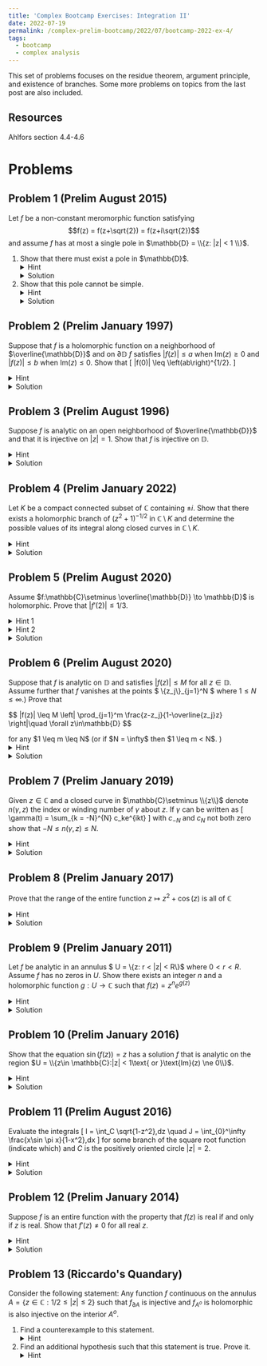 ```yaml
---
title: 'Complex Bootcamp Exercises: Integration II'
date: 2022-07-19
permalink: /complex-prelim-bootcamp/2022/07/bootcamp-2022-ex-4/
tags:
  - bootcamp
  - complex analysis
---
```


This set of problems focuses on the residue theorem, argument principle, and existence of branches. Some more problems on topics from the last post are also included. 

Resources
------
Ahlfors section 4.4-4.6

Problems
======

Problem 1 (Prelim August 2015)
------
Let $f$ be a non-constant meromorphic function satisfying $$f(z) = f(z+\sqrt{2}) = f(z+i\sqrt{2})$$ and assume $f$ has at most a single pole in $\mathbb{D} = \\{z: |z| < 1 \\}$. 
<ol><li>
Show that there must exist a pole in $\mathbb{D}$. 
<details>
	<summary>Hint</summary>
	If there is no pole in $\mathbb{D}$ how many poles can $f$ have elsewhere?
</details>
<details>
	<summary>Solution</summary>
	Note that we can fit a square in side of $\mathbb{D}$ with sides parallel to the real/imaginary axes and with lengths $\sqrt{2}$. 
	If there is no pole in this square then $f$ is bounded on it. 
	However, since our periods are $\sqrt{2},i\sqrt{2}$ it would then follow that $f$ is bounded on all of $\mathbb{C}$ - hence its entire and by Liouville's theorem must be constant. 
	Therefore, there exists at least one pole in this square contained in $\mathbb{D}$. 
</details>
</li><li>
Show that this pole cannot be simple.
<details>
	<summary>Hint</summary>
	Try integrating along a square with side lengths $\sqrt{2}$. 
</details>
<details>
	<summary>Solution</summary>
	We can parameterize a path along the square from part (a) by $\gamma:[0,1] \to \mathbb{C}$ a piecewise linear function $\gamma$ <br>
	<img src="{{ site.baseurl }}/assets/complex-ex-4/square_contour.png" class="center" alt="Square contour"><br>
	Note that due to the period, the values of $f$ along $\gamma_1$ and $\gamma_2$ are identical, however we are now traversing in the opposite direction so $\gamma_1' = -\gamma_2'$. 
	This gives us the relationship 
	$$ \begin{align*} \int_{\gamma_2} f\,dz &= \int_{0}^{1/4} \gamma'_2(t+1/2) f(\gamma_2(t+1/2))\,dt \\&= -\int_{1/4}^0 \gamma_2'(3/4-u) f(\gamma_2(3/4 - u))\,du \\&= -\int_0^{1/4} \gamma_1'(u)f(\gamma_1(u))\,du = - \int_{\gamma_1} f\,dz\end{align*}$$
	The same applies to $\gamma_3$ and $\gamma_4$. Hence, if our pole lies at $z_0 \in \mathbb{D}$, we find
	$$ 2\pi i\text{res}(f,z_0) = \int_\gamma f\,dz = 0 $$
	allowing us to conclude that the pole at $z_0$ is not simple. 
</details>
</li></ol>

Problem 2 (Prelim January 1997)
------
Suppose that $f$ is a holomorphic function on a neighborhood of $\overline{\mathbb{D}}$ and on $\partial \mathbb{D}$ $f$ satisfies $|f(z)| \leq a$ when $\text{Im}(z) \geq 0$ and $|f(z)| \leq b$ when $\text{Im}(z) \leq 0$. Show that
\[ |f(0)| \leq \left(ab\right)^{1/2}. \]
<details>
	<summary>Hint</summary>
	Consider both $f(z)$ and $f(-z)$. 
</details>
<details>
	<summary>Solution</summary>
	Defining $g(z) =f(z)f(-z)$ we find that $|g(z)| \leq ab$ on the boundary of the disk, hence by maximum modulus we see that $|g(0)| = |f(0)|^2 \leq ab$. 
</details>

Problem 3 (Prelim August 1996)
------
Suppose $f$ is analytic on an open neighborhood of $\overline{\mathbb{D}}$ and that it is injective on $|z| = 1$. 
Show that $f$ is injective on $\mathbb{D}$. 
<details>
		<summary>Hint</summary>
	Apply the Jordan curve theorem. What can you deduce about solutions to $f(z) = w$ for arbitrary $w\in \mathbb{C}$? 
</details>
<details>
	<summary>Solution</summary>
	Let $\gamma:[0,1] \to \partial \mathbb{D}$ be a parameterization of the unit circle. 
	Since $f$ is injective we see that $f\circ \gamma$ is a simple closed curve, and by the Jordan curve theorem we see that $\mathbb{C}\setminus f\circ \gamma([0,1])$ has the two connected components $$ \begin{align*} U &= \{ z: n(f\circ \gamma,z) = 0 \} \\ V&= \{z:n(f\circ \gamma,z) = \pm 1\}\end{align*}$$
	where the $\pm 1$ just depends on orientation. 
	Using the argument principle we find that the number of solutions to $f(z) = w$ is $$ \frac{1}{2\pi i} \int_{\gamma} \frac{f'(z)}{f(z) - w}\,dz = \frac{1}{2\pi i} \int_{f\circ \gamma} \frac{1}{z-w}\,dz = n(f\circ \gamma,w) = 0\text{ or } \pm 1$$
	hence $f(z) = w$ has at most one solution so $f$ must be injective.
</details>

Problem 4 (Prelim January 2022)
------
Let $K$ be a compact connected subset of $\mathbb{C}$ containing $\pm i$. 
Show that there exists a holomorphic branch of $(z^2 + 1)^{-1/2}$ in $\mathbb{C} \setminus K$ and determine the possible values of its integral along closed curves in $\mathbb{C} \setminus K$. 
<details>
	<summary>Hint</summary>
	Recall that a branch of $\log f$ exists for a function $f$ on a domain $U$ if and only if $\int_\gamma f'/f\,dz = 0$ for all closed curves $\gamma$. 
	If this this integral is nonzero, consider defining a multivalued primitive and composing with $e^z$, if the values differ by multiples of $2\pi i$ the composition is a single valued function. <br>

	I suspect this problem was modified from 4.4.7.5 in Ahlfors which asks this same question for $(1-z^2)^{-1/2}$. It may be easier to attempt this problem first, take note of the residues encountered. 
</details>
<details>
	<summary>Solution</summary>
	Letting $f(z) = (z^2 + 1)^{-1/2}$ we can compute that $$ \frac{f'(z)}{f(z)} = -\frac{z}{z^2 + 1} $$
	which has simple poles at $\pm i$. 
	We then compute 
	$$\text{res}_{z= i}\left( \frac{f'}{f}\right) = \lim_{z\to i} -(z-i) \frac{z}{(z^2 + 1)^2} = -\frac{i}{2i} = -\frac{1}{2} $$
	and performing the same computation at $z = -i$ we find 
	$$ \text{res}_{z = -i}\left(\frac{f'}{f}\right) = -\frac{1}{2} = \text{res}_{z = i}\left(\frac{f'}{f}\right) $$
	as well. 
	Finally, if $\gamma$ is a closed curve in $\mathbb{C}\setminus K$ the residue theorem gives us that 
	$$ \int_\gamma \frac{f'}{f}\,dz = -i\pi (n(\gamma, i) + n(\gamma, -i)). $$
	We now note that $n(\gamma,i) = n(\gamma,-i)$ for any such curve divides $\mathbb{C} \setminus \gamma(I)$ into connected components with identical index. 
	Therefore, 
	$$ \int_\gamma \frac{f'}{f}\,dz = -2i\pi k $$
	for $k\in \mathbb{Z}$. 
	In general, we know that a logarithm of a function $f$ exists when this integral is zero for all closed curves $\gamma$ so we are not fortunate enough to arrive at a branch fo $\log(f)$. 
	However, since the integral over closed $\gamma$ is always a multiple of $2\pi i$ we see that it matches the period of $\text{exp}$. 
	As a result, we can define a multivalued map $h:\mathbb{C} \setminus K \to \mathbb{C}$ by fixing some $z_0 \in \mathbb{C}\setminus K$ and letting $l = \log f(z_0)$ for any branch of $\log$ and $\sqrt{}$ with appropriate domains. Then
	$$ h(\xi) = \left\{ l + \int_{\gamma} \frac{f'}{f}\,dz: \gamma: [0,1], \gamma(0) = z_0, \gamma(1) = \xi \right\}.$$
	(Note that this is assuming that there is just one connected component in $\mathbb{C} \setminus K$. This is not necessarily true, but we can define $h$ on other components by fixing other $z_0$ in that component and working piecewise.)
	From prior work we see the values of $h(\xi)$ all differ by multiples of $2\pi i$ hence $z \mapsto \exp(h(z))$ is a well defined function. 
	We can also see that this function is holomorphic, for if we select any $z$ in the domain there exists a simply connected neighborhood $U$ of $z$ for which $$ \int_\gamma \frac{f'}{f}\,dz = 0$$ for all closed curves $\gamma:[0,1]\to U$. 
	Hence we can locally define a holomorphic branch $l$ of $\log f$ on this domain and in $U$ $\text{exp}(h(z)) = \text{exp}(l(z))$ showing the left hand side is indeed holomorphic at $z$. <br>
	Finally, we must show that $\text{exp}(h(z))$ is indeed a branch of $f$. 
	Differentiating $\text{exp}(2h(z))/(f(z))^2$ we find 
	$$ 
	\begin{align*}
		\frac{d}{dz} \text{exp}(2h(z))(z^2 + 1) &= h'(z)\text{exp}(2h(z))f(z) + 2z \text{exp}(2h(z)) \\
		&= 2\text{exp}(2h(z)) \left[ \frac{-z}{z^2 + 1} + \frac{z}{z^2 + 1}\right] = 0 
	\end{align*} 
	$$
	showing that the functions are multiples of one another. Finally, evaluating at $z_0$ we see $\text{exp}(h(z_0)) = \text{exp}(l) = f(z_0)$ hence they are identical. 

	<br><!--<i>Original solution to second part</i><br> -->
	To compute the integral of this branch over a closed curve first note that any such curve $\gamma$ can be replaced by a curve on a circle of radius $> R$ with the same integral (due to Cauchy's theorem.)
	We can let $R$ be greater the largest modulus attained on $K$. 
	Then note our branch restricted to $\mathbb{C} \setminus \overline{B_r(0)}$ can be continued analytically to $\mathbb{C}\setminus [-i,i]$. 
	Finally, we can construct a dumbbell contour along the segment $[-i,i]$ like so <br>
	<img src="{{site.baseurl}}/assets/complex-ex-4/dumbbell_contour.png" class="center" alt="Dumbbell contour"><br>
	On this contour we first note that as we shrink the dumbbell the contribution from the circular regions goes to zero. 
	Indeed, at $i$ we can let $\gamma(\theta) = re^{i\theta} + i$, then $|(\gamma(\theta)^2 + 1)^{-1/2}| \leq [r(2-r)]^{-1/2}$ after factoring.
	Then by the ML-lemma we find that 
	$$ \begin{align*}
		\left| \int_\gamma \sqrt{z^2 + 1} \, dz \right| &\leq L(\gamma)[r(2-r)]^{-1/2} \\
		&= 2\pi \frac{\sqrt{r}}{\sqrt{2-r}} \to 0
	\end{align*} $$
	as $r\to 0$. 
	This shows that integrating along a simple closed circle of radius $> 1$ is equivalent to integrating up and down the segment $[-i,i]$, however when we swap directions we hop over our branch cut so the values will be negated.
	This negation is justified by the integral of $f'/f$ along any small circle around $\pm i$, which we know gives $\pm \pi i$ so upon exponetiating we will find the across the branch cut our brach differs by a factor of $e^{i\pi}$. 
	Integrating in one direction we find 
	$$ \int_{[-i,i]} \frac{1}{\sqrt{1+z^2}}\,dz = \int_{-1}^1 \frac{i}{\sqrt{1-t^2}}\,dt = \pm \pi i $$
	hence the integral over any closed curve will be an integer multiple of $2\pi i$. 

	<!--<br><i>Toby's solution to second part</i><br>
	Observe that 
	$$ \left( (1+z^2)^{-1/2} - \frac{1}{z} \right)\left( (1+z^2)^{-1/2} + \frac{1}{z} \right) = \frac{1}{1+z^2} - \frac{1}{z^2} = -\frac{1}{z^2 + z^4} $$
	which, for $|z| > 1$, has absolute value below $1/|z|^4$. 
	From this we conclude that one of the products is at most $1/|z|^2$$^\dagger$, this allows us to bound that term by
	$$ \left| \int_\gamma (1+z^2)^{-1/2} \,dz - \int_\gamma \frac{1}{z} \,dz \right| \leq \int_\gamma \left| \frac{1}{z^2} \right|\,dz  \leq \text{Length}(\gamma) \sup |\gamma(t)|^{-2}.$$
	Finally, we note that we can homotope $\gamma$ into a sequence of circular loops with arbitrarily large radius $R$, so the right hand side becomes $\leq 2\pi R\cdot R^{-2} \to 0$ as $R\to \infty$, establishing
	$$ \int_\gamma (1+z^2)^{-1/2} \,dz = \int_\gamma \frac{1}{z} \,dz = 2\pi n$$
	for some $n\in \mathbb{Z}$. 
	<br>
	$\dagger$ As of writing I'm unsure how to make this step rigorous. -->
</details>

Problem 5 (Prelim August 2020)
------
Assume $f:\mathbb{C}\setminus \overline{\mathbb{D}} \to \mathbb{D}$ is holomorphic. Prove that $|f'(2)| \leq 1/3$.
<details>
	<summary>Hint 1</summary>
	Precompose with $1/z$ and note the singularity at zero is removable to make this a map $\mathbb{D}\to \mathbb{D}$.
</details>
<details>
	<summary>Hint 2</summary>
	Use a Mobius transformation on the disk that maps $1/2 \mapsto 0$. 
	Then the Schwarz inequality gives a bound on the derivative at zero. 
	This related to the "Schwarz-Pick" theorem and its very handy have memorized. 
</details>
<details>
	<summary>Solution</summary>
	Define $g:\mathbb{D} \to \mathbb{D}$ as $g(z) = f(z^{-1})$ for $z \ne 0$ and at $z = 0$ the singularity is removable, so just define $g(0)$ to be the limit. 
	Then to estimate $f'(2)$ we will first estimate $g'(1/2)$.
	The Schwarz-Pick theorem states that 
	$$ \left| \frac{ g(z_1) - g(z_2) }{1-\overline{g(z_1)} g(z_2) } \right| \leq \left| \frac{z_1 - z_2 }{1-\overline{z_1} z_2 } \right| $$
	Swapping the denominator on the left and the numerator on the right we see the left hand side becomes the difference quotient between the points $z_1,z_2$. 
	Letting both of these values approach an arbitrary $z \in \mathbb{D}$ we find
	$$ |g'(z)| \leq \frac{1 - |g(z)|^2}{1 - |z|^2}$$
	which leads us to 
	$$ \left| -f'(2)\left(\frac{1}{2}\right)^{-2} \right| = \left| g'\left( \frac{1}{2}\right)\right| \leq \frac{1-|g(1/2)|}{1-(1/2)^2} \leq \frac{4}{3} $$
	giving the desired bound. 
</details> 

Problem 6 (Prelim August 2020)
------
Suppose that $f$ is analytic on $\mathbb{D}$ and satisfies $|f(z)| \leq M$ for all $z\in \mathbb{D}$. Assume further that $f$ vanishes at the points $ \\{z_j\\}_{j=1}^N $ where $1 \leq N \leq \infty$.)
Prove that 
<p> $$ |f(z)| \leq M \left| \prod_{j=1}^m \frac{z-z_j}{1-\overline{z_j}z} \right|\quad \forall z\in\mathbb{D} $$ </p>
for any $1 \leq m \leq N$ (or if $N = \infty$ then $1 \leq m < N$. )
<details>
	<summary>Hint</summary>
	Consider the function $$ g(z) = \frac{f(z)}{\prod_{j=1}^m \frac{z-z_j}{1-\overline{z_j}z} }. $$ Are its singularities removable? What is $|g|$ as you approach $\partial \mathbb{D}$?
</details>
<details>
	<summary>Solution</summary>
	As discussed in the conformal mapping section, maps of the form $$ z\mapsto \frac{z-a}{1-\overline{a}z}$$ fix the disk and have a single simple root at $z = a$. 
	As a result of this, the singularities of $g$ introduced by the roots $z_j$ are removable as they are roots of $f$ of the same or higher order. 
	Additionally on the boundary these fractional transformations have norm $1$ while $|f| \leq M$ as we approach the boundary. 
	It follows that $g$ is bounded by $M$ on the boundary of $\mathbb{D}$ and hence by max modulus we have 
	$$ |g(z)| = \left|\frac{f(z)}{\prod_{j=1}^m \frac{z-z_j}{1-\overline{z_j}z} } \right| \leq M$$
	and multiplying over by the fractional transformations gives the desired bound. 

	<br> _Note: this is actually part (a) of a two part problem. The second part will be in a later list._
</details>

Problem 7 (Prelim January 2019)
------
Given $z\in \mathbb{C}$ and a closed curve in $\mathbb{C}\setminus \\{z\\}$ denote $n(\gamma,z)$ the index or winding number of $\gamma$ about $z$. 
If $\gamma$ can be written as \[ \gamma(t) = \sum_{k = -N}^{N} c_ke^{ikt} \]
with $c_{-N}$ and $c_N$ not both zero show that $-N \leq n(\gamma, z) \leq N$. 
<details>
	<summary>Hint</summary>
	Can you relate this integral to an application of the argument principle on a suitable function?
</details>
<details>
	<summary>Solution</summary>
	If we let $\phi:[0,2\pi] \to \mathbb{C}$ be $\phi(\theta ) = e^{i\theta}$ and $R(z) = \sum_{k=-N}^N c_kz^k$ then $\gamma = R\circ \phi$ and
	$$ \begin{align*} 
		2\pi i n(\gamma, z) &= \int_\gamma \frac{1}{\xi - z}\,d\xi \\
		&= \int_\phi \frac{R'(\xi)}{R(\xi) - z} \,d\xi
	\end{align*} $$
	which, by the argument principle, is the sum of the orders of the roots and poles of $R(\xi) - z$ contained within $\mathbb{D}$. 
	Note that $\xi^N(R(\xi) - z)$ is a polynomial of degree $2N$ and hence has between $0$ and $2N$ roots within $\mathbb{D}$. 
	Now, comparing this to $R(\xi) - z)$ we have increased the order of the root at zero by $N$. 
	So, we have over counted by $N$ and hence $$ -N \leq n(\gamma, z) \leq N $$

</details>

Problem 8 (Prelim January 2017)
------
Prove that the range of the entire function $z\mapsto z^2 + \cos(z)$ is all of $\mathbb{C}$
<details>
	<summary>Hint</summary>
	Picard's theorem tells us that this functions range can exclude at most one value. Use this to deduce that if this value exists it is in $\mathbb{R}$ then apply Rouche's theorem to show it does not exist. 
</details> 
<details>
	<summary>Solution</summary>
	If the map is not surjective suppose that it never attains $w \in \mathbb{C}$. 
	If $w \notin \mathbb{R}$ note that by Picard's theorem there is some $z$ such that $z^2 + \cos(z) = \overline {w}$ and since $\cos z$'s Taylor series has all real coefficients we have $$ w = \overline{z^2 + \cos(z)} = \overline{z}^2 + \cos(\overline{z})$$ a contradiction, hence if $w$ exists we have $w \in \mathbb{R}$. <br>

	By some simple calculus we can find that the minimum of $z^2+\cos(z)$ on $\mathbb{R}$ is $1$, hence $w < 1$. 
	For the remaining cases we can use symmetric Rouche's theorem on the functions $f(z) = z^2 + \cos(z) - w$ and $g(z) = \cos(z) - w$ to show both have the same number of roots in $\mathbb{C}$, and since $\cos$ is surjective this will complete the proof. <br>
	To do this, define the path $\Lambda = \partial \{x + i y: |x| < 2n\pi, |y| < n\}$. 
	On horizontal segments we note that $$|cos(z) - w| \geq \left| \frac{e^{\pm n} + e^{\mp n}}{2} - w \right| \geq \frac{1}{2} e^n - |w| $$
	while $|f(z) - g(z)| = |z^2| \geq n^2$, hence if we take $n$ suitably large we find $$|f(z) - g(z)| < |f(z)| + |g(z)|$$ on the horizontal sides of $\Lambda$. 
	On the vertical sides we note that $\cos(\pm 2\pi n + iy) = (e^y+e^{-y})/2 \geq 1 > w$, so $g(z) > 0$. 
	The triangle inequality yields $|z^2| \leq |z^2 + \cos(z) - w| + |\cos(z) -w|$, and we know equality occurs if and only if both $f$ and $-g$ point in the same direction at $z$. 
	Since $\cos(z) - w  > 0 $ we see that for equality to occur must require $z^2 \in \mathbb{R}$ which can only occur if $z\in \mathbb{R}$ or $i\mathbb{R}$. 
	The only points on the vertical edges satisfying this condition are $\pm 2n \pi$, but at these points we find 
	$$ |4n^2 \pi^2| <| 4n^2 \pi^2 + 1 - w| + |1-w| $$
	hence showing $|f-g| < |f|+|g|$ on $\Lambda$. 
	Finally, since $z\mapsto \cos z$ is surjective it follows $z\mapsto z^2 + \cos z$ is a surjective as well.
	<br> <i>The main part of the argument using Rouche's theorem is modified from <a href="https://math.stackexchange.com/q/1300356">this answer</a>.</i>
</details>

Problem 9 (Prelim January 2011)
------
Let $f$ be analytic in an annulus $ U = \\{z: r < |z| < R\\}$ where $0 < r < R$. 
Assume $f$ has no zeros in $U$. Show there exists an integer $n$ and a holomorphic function $g:U\to \mathbb{C}$ such that $f(z) = z^n e^{g(z)}$
<details>
	<summary>Hint</summary>
	What conditions must $f$ satisfy for this to be true with $n = 0$? If $\gamma$ is a simple closed curve in $U$ then what is the index $n(f\circ \gamma,0)$? Does it depend on $\gamma$?
</details> 
<details>
	<summary>Solution</summary>
	Solving for $g$ this expression becomes $$ g(z) = \log(f(z)z^{-n})$$ so we are looking for a branch of $\log$. 
	We know that such a branch will exist if 
	$$ 0 = \int_\gamma \frac{f'(z) - n f(z)z^{-n-1}}{f(z)z^{-n}}\,dz = \int_\gamma \frac{f'(z)}{f(z)} - n\frac{z^{-n-1}}{z^{-n}}\,dz $$
	which is equivalent to $n(f\circ \gamma, 0) = n\cdot n(\gamma,0)$. 
	To define $n$ lets let $\gamma = c$ be a circle centered at $0$ contained in $U$. 
	We can note that the choice of radius does not matter, for we can connect the two circle by a "tube" and by Cauchy's theorem the integral of both choices are identical. 
	Further, for a general $\gamma$ with $k = n(\gamma,0)$ we can find a homotopy of this path to $\gamma'$, the circle repeated $k$ times then $n(f\circ \gamma,0) = n(f\circ \gamma',0) = kn(f\circ c,0) =n\cdot kn(c,0) = n\cdot n(\gamma',0) = n \cdot n(\gamma,0)$. 
	This establishes that 
	$$ 0 = \int_\gamma \frac{(f(z)z^{-n})'}{z^{-n}}\,dz $$ for our choice of $n$ therefore there exists a primitive of this function, let this primitive be $g(z)$. 
	Finally, we can verify that $$ \frac{d}{dz} e^{g(z)} \frac{z^n}{f(z)} = 0$$ and $e^{g(z_0)}z_0^n = f(z_0)$ for some $z_0 \in U$ to establish that this is indeed the desired $g$. 
</details>

Problem 10 (Prelim January 2016)
------
Show that the equation $\sin(f(z)) = z$ has a solution $f$ that is analytic on the region $U = \\{z\in \mathbb{C}:|z| < 1\text{ or }\text{Im}(z) \ne 0\\}$. 
<details>
	<summary>Hint</summary>
	Write $\sin(w)$ in terms of $e^{iw}$ and solve for it. You will need to prove the existence of branches of two functions on $U$ to produce $f$. 
</details>
<details>
	<summary>Solution</summary>
	Before we begin finding $f$, first note that if $\gamma$ is any closed curve in $U$ that $$n(\gamma,1) = n(\gamma,-1) = 0.$$
	This is because the set $\mathbb{C} \setminus \gamma(I)$ has one unbounded component with $n(\gamma,z) = 0$ for all $z$ contained in this component. 
	By definition of $U$ we see that the rays $(-\infty,-1],[1,\infty)$ are both unbounded connected sets not intersecting $\gamma$ and hence must lie entirely within this component. 
	<br>
	Fix $z \in U$, we wish to solve $$ \frac{e^{iw} - e^{-iw}}{2i} = \sin(w) = z.$$
	We see that $e^{iw}$ must solve the quadratic 
	$$ \left(e^{iw}\right)^2 -2iz\left(e^{iw} \right) - 1 = 0 $$
	which gives 
	$$ e^{iw} = \frac{2iz +\sqrt{4-4z^2}}{2} = iz + \sqrt{1-z^2}$$ for some branch of $z\mapsto \sqrt{1-z^2}$ defined on $U$. 
	To observe that such a branch exists note that its logarithmic derivative is 
	$$ - \frac{z}{1-z^2} $$ which is meromorphic with two poles at $z = \pm 1$. 
	By the above note about $n(\gamma,\pm 1) = 0$ for all $\gamma$ in $U$ the residue theorem gives us
	$$ \int_\gamma - \frac{z}{1-z^2}\,dz = 0 $$
	hence a primitive $P$ exists, and we can take our branch to be $\sqrt{1-z^2} = e^{P(z)}$, given the primitive has correct initial value. 
	<br>
	Now to fully solve the equation we must find a logarithm of $iz + \sqrt{1-z^2} = iz + e^{P(z)}$. 
	Proceeding as usual, we compute its logarithmic derivative as 
	$$ \frac{i + P'(z)e^{P(z)}}{iz + e^{P(z)}} $$
	which has poles at $z$ for which $e^{P(z)} = iz$. 
	This is equivalent to $1-z^2 = -z^2$ for any choice of our branch $e^{P(z)}$, hence the function is holomorphic in $U$ and since $U$ is simply connected this allows us to construct a primitive. 
	This primitive is then our branch of $\log(iz + \sqrt{1-z^2})$. 
	Multiplying it by $-i$ then gives the function $f$ satisfying $f(z) = w$ in $U$. 
</details>

Problem 11 (Prelim August 2016)
------
Evaluate the integrals  \[  I = \int_C \sqrt{1-z^2}\,dz \quad J = \int_{0}^\infty \frac{x\sin \pi x}{1-x^2}\,dx \] for some branch of the square root function (indicate which) and $C$ is the positively oriented circle $|z| = 2$. 
<details>
	<summary>Hint</summary>
	Note that for $I$ there are no residues, but instead branch points. <br>
	For $J$ consider integrating $$f(z) = \frac{ze^{i\pi z}}{1-z^2}$$ over a large semicircle with side on $\mathbb{R}$, closely avoiding the poles at $z = \pm 1$. 
</details>
<details>
	<summary>Solution</summary>
	For $I$ we can construct a branch of $\sqrt{1-z^2}$ defined on $\mathbb{C}\setminus [-1,1]$ mapping $i \mapsto +\sqrt{2}$. 
	From here, we could proceed identically to problem 4 using a dumbbell contour with "weights" centered at the branch points $z = \pm 1$. 
	In the limiting case as the width of tubes and circles goes to zero we arrive at the integral over $C$ being the same as $$2\int_{-1}^1 \sqrt{1-x^2}\,dx = \pi.$$
	To check this, if $\gamma_r$ is a circle of radius $r$ at centered at one of $z = \pm 1$ we find that 
	$$\left| \int_{\gamma_r} \sqrt{1-z^2} \,dz \right| \leq (2\pi r)\sup_{z\in \gamma_r} |\sqrt{1-z^2}| = C2\pi r^{3/2} \to 0$$ as $r \to 0$ by the ML inequality. 
	Next we must justify the resulting integral by looking at our function along the line $0+ir$ as $r\to 0$. 
	Along this branch cut we know that it will approach some value of $\sqrt{1-0^2}$, the branch either being on the positive or negative real axis. 
	We can see that since $i \mapsto +\sqrt{2}$ that the away from the branch cut it is $>0$, but we also know that there are no roots of $1-z^2$ in $i\mathbb{R}$, hence it remains positive for all $r > 0$. This shows that on this side we approach the positive $+\sqrt{1-x^2}$.
	To see that the other side converges to the negative branch, consider that the residues of $f'/f$ at its poles are $\pi i$, hence sign switches when going around $\pm 1$ (similar to the work done in problem 4.)

	<br>
	Another strategy is to use the substitution $u = z^{-1}$, which transforms integral to be over $|z| = 1/2$ with a single pole inside, allowing us to use the residue theorem. 
	Note that finding the residues can be difficult due to choice of branches. 

	<br>
	For $J$ consider the contour that is a large semicircle of radius $R > 0$ with smaller semicircles of radius $r$ cut out at the points $z = \pm 1$. <br>
	<img src="{{ site.baseurl }}/assets/complex-ex-4/circle_contour.png" class="center" alt="Circular contour avoiding poles on real axis"><br>
	Over this contour we will integrate $$ f(z) = \frac{z e^{\pi i z}}{1-z^2}.$$
	First, note that on the largest semicircle we have 
	$$ \begin{align*} \left| \int_{\gamma_R} f(x)\,dx \right| &\leq 2\int_0^{\pi/2} \frac{R^2}{R^2-1} e^{-\pi R\sin \theta}\,d\theta \\&\leq 2\int_0^{\pi/2} \frac{R^2}{R^2-1} e^{-2 R\theta}\,d\theta \\&=  \frac{R^2}{R^2 - 1} \left[ \frac{1}{2R} - \frac{1}{2R}e^{-\pi R} \right] \end{align*}$$
	which converges to zero as $R \to \infty$. 
	Now, taking the limit as $r\to 0$ of the small circles around the poles at $z = \pm 1$ we see that each circular arc's integral approaches $-\pi i\text{res}_{z = \pm 1}(f)$ (this is because we can write $f(z) = R/(z-p) + g(z)$ where $R$ is the residue at $z = p$ and $g(z)$ is holomorphic near $z = p$. Integrating on the half arc will arrive at $-\pi i R.$ See Ahlfors 4.5.3.) 
	Quick calculations show that
	$$ \text{res}_{z=1}(f) = \text{res}_{z= -1}(f) = \frac{1}{2} $$
	hence by applying Cauchy's theorem and letting $R\to \infty, r\to 0$ we find 
	$$\int_\mathbb{R} f(z)\,dz = \pi i $$
	and finally, equating imaginary parts and dividing by 2 (due to evenness of the integrand) we arrive at
	$$ J = \frac{\pi}{2} $$
</details>


Problem 12 (Prelim January 2014)
------
Suppose $f$ is an entire function with the property that $f(z)$ is real if and only if $z$ is real. Show that $f'(z) \ne 0$ for all real $z$. 
<details>
	<summary>Hint</summary>
	If $f'(w) = 0$ consider applying the argument principle to $f(w) - w$. 
</details>
<details>
	<summary>Solution</summary>
	Following the hint, we  can suppose that $f(w)$ is a function with a double root at the origin. The argument principle says if $\gamma_r(\theta) = re^{i\theta}$ is any positively oriented circle of radius $r > 0$ we have
	$$ 4\pi i = \int_{\gamma_r} \frac{f'(z)}{f(z)}\,dz = 2\pi i n(f\circ \gamma_r,0).$$
	Note however, that the curve $f\circ \gamma_r$ can only intersect the real axis twice - at $\theta = 0,\pi$. 
	For $\theta \in (0,\pi)$ we must have that $f\circ \theta$ is entirely in the upper or lower half plane, and upon hitting $\mathbb{R}$ again at $\theta = \pi$ the argument will have either changed to $\pm \pi$ (in the case that $f(r),f(-r)$ have different signs) or $0$ (if the signs are identical.) 
	Repeating this argument between $(\pi, 2\pi)$ we arrive at $n(f\circ \gamma_r,0) = \pm 1$ or $0$, which contradicts the existence of a double root at the origin. 
</details>



Problem 13 (Riccardo's Quandary)
------
Consider the following statement: 
Any function $f$ continuous on the annulus $A = \{z\in \mathbb{C}: 1/2 \leq |z| \leq 2\}$ such that $f_{\partial A}$ is injective and $f_{A^o}$ is holomorphic is also injective on the interior $A^o$. 

<ol>
<li>Find a counterexample to this statement. 
<details>
	<summary>Hint</summary>
	Try to apply the proof of Problem 3 to this problem, now with a contour of two concentric circles connected by a path. Where does the proof fail in this case? 
</details>

</li>
<li>Find an additional hypothesis such that this statement is true. Prove it.
<details>
	<summary>Hint</summary>
	Attempt the simpler case of $f$ having a holomorphic extension in some neighborhood of $A$.
	
	To extend this to the case of $A$ just continuous as the boundary prove the *dog on a leash* lemma (if $\gamma,\gamma'$ are two paths in $\C$ such that for all $t$ we have $|\gamma(t) - \gamma'(t)| < |\gamma(t)| then $n(\gamma,0) = n(\gamma',0)$.) 
</details>
</li>
</ol>

<details>
	<summary style='display: none'>Solution</summary>
	To begin, we attempt to prove a slightly weaker statement and find where it breaks. 
	<br>
	In the case of $f$ extending holomorphically to a neighborhood of $A$ we fix any point $z \in f(A)^o$. Without loss of generality we suppose that $z \not\in [1/2,2].$ 
	We select the contour $\Gamma = \gamma_1 \ast \gamma_2 \ast \gamma_3 \ast \gamma^{-1}_2$ where $\gamma_1$ parametrizes the circle of radius 2 counter clockwise, $\gamma_2$ is a segment connecting $2$ to $1/2$, and $\gamma_3$ is parametrizes the circle of radius 1/2 clockwise.<br>
	<img src="{{ site.baseurl }}/assets/complex-ex-4/annulus_contour.png" class="center" alt="Annulus contour"><br>
	By argument principle we see that the number of solutions $f(\xi) = z$ is exactly 
	$$ \begin{align*}
	\frac{1}{2\pi i} \int_\Gamma \frac{f'(\xi)}{f(\xi) - f(z)}\,d\xi &= 
		\frac{1}{2\pi i} \left(\int_{f\circ \gamma_1} \frac{1}{\xi - f(z)}\,d\xi + \int_{f\circ \gamma_3} \frac{1}{\xi - f(z)}\,d\xi\right) \\
		&= n(f\circ \gamma_1,f(z)) + n(f\circ \gamma_3,f(z)) = \pm 1\text{ or }0.
		\end{align*}$$
	We know that both of these winding numbers are 1, 0, or -1 due to the injectivity of $f$ along $\partial A$, but is it possible for both to be equal to $\pm 1$? 
	The parameterizations of the circles $\gamma_1,\gamma_3$ are oriented in opposite directions so we shall seek an $f$ that reverses the orientation of one and keep the second the same. Such a function is $$ f(z) =  z + \frac{2}{z}, $$
	because for small $z$ the function resembles $z^{-1}$ which reverses orientation of $\gamma_3$ while for large $z$ it resembles the identity preserving the orientation of $\gamma_1$. 
	From here it is easy to verify $f$ is injective on $\partial A$ and that $f(1) = f(2) = 3$ giving our counterexample for part (a). 
	<br>
	This exploration suggests that requiring $f$ to either preserve or reverse orientation for the two circles comprising $\partial A$. For our purposes, we will define this as $n(\gamma_1, z) \ne n(\gamma_3,z)$ for all $z \in \mathbb{C}$. 
	Returning to the attempt at a proof our new assumption guarantees 
	$n(f\circ \gamma_1,f(z)), n(f\circ \gamma_3,f(z))$ cannot both be $1$ or $-1$, hence $n(f\circ \Gamma,z) = \pm 1\text{ or }0$ giving injectivity by the argument principle. 
	<br>
	At this point what remains is to extend this result to $f$ analytic in $A^o$ and continuous on $A$. 
	To do this, define $$A_\delta =  \{z\in \mathbb{C}: 1/2 + \delta \leq |z| \leq 2 - \delta\}$$ with corresponding contour $\Gamma^\delta$. 
	Due to $A$ being compact $f$ is uniformly continuous on $A$.
	Given $z\in f(A)^o$ let $\epsilon = d(z, \partial f(A)).$
	By uniform continuity there exists $\hat\delta > 0$ such that if $|x-y| < \hat\delta \implies |f(x)-f(y)| < \epsilon$ for all $x,y \in A$. 
	Therefore for any $0 < \delta < \hat\delta$ we have
	$$ |f\circ \Gamma(t) - f\circ \Gamma^\delta(t)| < \epsilon \leq |f\circ \Gamma(t) - z|.$$
	This shows that $\Gamma,\Gamma^\delta$ satisfy the hypothesis of the dog on a leash lemma, hence 
	$$ n(f\circ \Gamma^\delta, z) = n(f\circ \Gamma, z) = \pm 1\text{ or } 0$$
	for all sufficiently small $\delta$, and now we are able to apply the argument principle on $\Gamma^\delta$ proving injectivity. 
	
</details>

